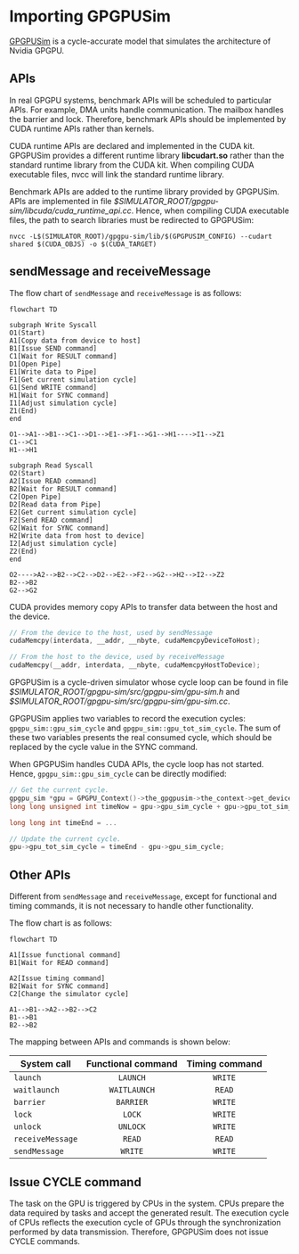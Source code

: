 
# Importing GPGPUSim
 
[GPGPUSim](http://www.gpgpu-sim.org) is a cycle-accurate model that simulates the architecture of Nvidia GPGPU.

## APIs

In real GPGPU systems, benchmark APIs will be scheduled to particular APIs. For example, DMA units handle communication. The mailbox handles the barrier and lock. Therefore, benchmark APIs should be implemented by CUDA runtime APIs rather than kernels.

CUDA runtime APIs are declared and implemented in the CUDA kit. GPGPUSim provides a different runtime library **libcudart.so** rather than the standard runtime library from the CUDA kit. When compiling CUDA executable files, nvcc will link the standard runtime library.

Benchmark APIs are added to the runtime library provided by GPGPUSim. APIs are implemented in file *$SIMULATOR_ROOT/gpgpu-sim/libcuda/cuda_runtime_api.cc*. Hence, when compiling CUDA executable files, the path to search libraries must be redirected to GPGPUSim:

```
nvcc -L$(SIMULATOR_ROOT)/gpgpu-sim/lib/$(GPGPUSIM_CONFIG) --cudart shared $(CUDA_OBJS) -o $(CUDA_TARGET)
```

## sendMessage and receiveMessage

The flow chart of `sendMessage` and `receiveMessage` is as follows:

```mermaid
flowchart TD

subgraph Write Syscall
O1(Start)
A1[Copy data from device to host]
B1[Issue SEND command]
C1[Wait for RESULT command]
D1[Open Pipe]
E1[Write data to Pipe]
F1[Get current simulation cycle]
G1[Send WRITE command]
H1[Wait for SYNC command]
I1[Adjust simulation cycle]
Z1(End)
end

O1-->A1-->B1-->C1-->D1-->E1-->F1-->G1-->H1---->I1-->Z1
C1-->C1
H1-->H1

subgraph Read Syscall
O2(Start)
A2[Issue READ command]
B2[Wait for RESULT command]
C2[Open Pipe]
D2[Read data from Pipe]
E2[Get current simulation cycle]
F2[Send READ command]
G2[Wait for SYNC command]
H2[Write data from host to device]
I2[Adjust simulation cycle]
Z2(End)
end

O2---->A2-->B2-->C2-->D2-->E2-->F2-->G2-->H2-->I2-->Z2
B2-->B2
G2-->G2
```

CUDA provides memory copy APIs to transfer data between the host and the device.

```C++
// From the device to the host, used by sendMessage
cudaMemcpy(interdata, __addr, __nbyte, cudaMemcpyDeviceToHost);

// From the host to the device, used by receiveMessage
cudaMemcpy(__addr, interdata, __nbyte, cudaMemcpyHostToDevice);
```

GPGPUSim is a cycle-driven simulator whose cycle loop can be found in file *\$SIMULATOR_ROOT/gpgpu-sim/src/gpgpu-sim/gpu-sim.h* and *\$SIMULATOR_ROOT/gpgpu-sim/src/gpgpu-sim/gpu-sim.cc*. 

GPGPUSim applies two variables to record the execution cycles: `gpgpu_sim::gpu_sim_cycle` and `gpgpu_sim::gpu_tot_sim_cycle`. The sum of these two variables presents the real consumed cycle, which should be replaced by the cycle value in the SYNC command. 

When GPGPUSim handles CUDA APIs, the cycle loop has not started. Hence, `gpgpu_sim::gpu_sim_cycle` can be directly modified:

```c++
// Get the current cycle.
gpgpu_sim *gpu = GPGPU_Context()->the_gpgpusim->the_context->get_device()->get_gpgpu();
long long unsigned int timeNow = gpu->gpu_sim_cycle + gpu->gpu_tot_sim_cycle;

long long int timeEnd = ...

// Update the current cycle.
gpu->gpu_tot_sim_cycle = timeEnd - gpu->gpu_sim_cycle;
```

## Other APIs

Different from `sendMessage` and `receiveMessage`, except for functional and timing commands, it is not necessary to handle other functionality.

The flow chart is as follows:

```mermaid
flowchart TD

A1[Issue functional command]
B1[Wait for READ command]

A2[Issue timing command]
B2[Wait for SYNC command]
C2[Change the simulator cycle]

A1-->B1-->A2-->B2-->C2
B1-->B1
B2-->B2
```

The mapping between APIs and commands is shown below:

| System call | Functional command | Timing command |
| ---- | :----: | :----: |
| `launch` | `LAUNCH` | `WRITE` |
| `waitlaunch` | `WAITLAUNCH` | `READ` |
| `barrier` | `BARRIER` | `WRITE` |
| `lock` | `LOCK` | `WRITE` |
| `unlock` | `UNLOCK` | `WRITE` |
| `receiveMessage` | `READ` | `READ` |
| `sendMessage` | `WRITE` | `WRITE` |

## Issue CYCLE command

The task on the GPU is triggered by CPUs in the system. CPUs prepare the data required by tasks and accept the generated result. The execution cycle of CPUs reflects the execution cycle of GPUs through the synchronization performed by data transmission. Therefore, GPGPUSim does not issue CYCLE commands.
